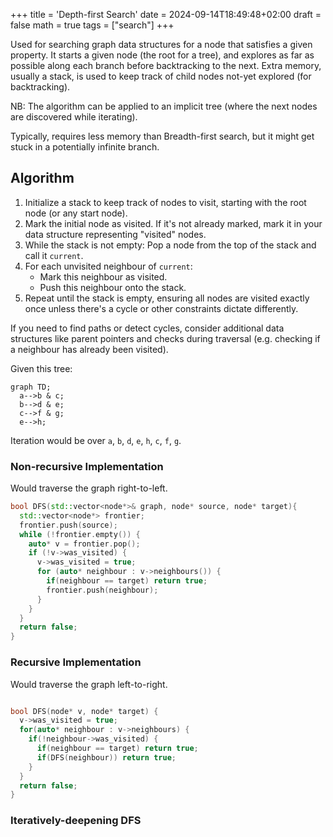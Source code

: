 +++
title = 'Depth-first Search'
date = 2024-09-14T18:49:48+02:00
draft = false
math = true
tags = ["search"]
+++

Used for searching graph data structures for a node that satisfies a given property.
It starts a given node (the root for a tree), and explores as far as possible along
each branch before backtracking to the next.
Extra memory, usually a stack, is used to keep track of child nodes not-yet explored
(for backtracking).

NB: The algorithm can be applied to an implicit tree
(where the next nodes are discovered while iterating).

Typically, requires less memory than Breadth-first search,
but it might get stuck in a potentially infinite branch.

## Algorithm

1. Initialize a stack to keep track of nodes to visit,
   starting with the root node (or any start node).
2. Mark the initial node as visited. If it's not already marked,
   mark it in your data structure representing "visited" nodes.
3. While the stack is not empty: Pop a node from the top of the
   stack and call it `current`.
4. For each unvisited neighbour of `current`:
   - Mark this neighbour as visited.
   - Push this neighbour onto the stack.
5. Repeat until the stack is empty, ensuring all nodes are visited exactly
   once unless there's a cycle or other constraints dictate differently.

If you need to find paths or detect cycles, consider additional data structures
like parent pointers and checks during traversal (e.g. checking if a neighbour has
already been visited).

Given this tree:

```mermaid
graph TD;
  a-->b & c;
  b-->d & e;
  c-->f & g;
  e-->h;
```

Iteration would be over `a`, `b`, `d`, `e`, `h`, `c`, `f`, `g`.

### Non-recursive Implementation

Would traverse the graph right-to-left.

```cpp
bool DFS(std::vector<node*>& graph, node* source, node* target){
  std::vector<node*> frontier;
  frontier.push(source);
  while (!frontier.empty()) {
    auto* v = frontier.pop();
    if (!v->was_visited) {
      v->was_visited = true;
      for (auto* neighbour : v->neighbours()) {
        if(neighbour == target) return true;
        frontier.push(neighbour);
      }
    }
  }
  return false;
}
```

### Recursive Implementation

Would traverse the graph left-to-right.

```cpp

bool DFS(node* v, node* target) {
  v->was_visited = true;
  for(auto* neighbour : v->neighbours) {
    if(!neighbour->was_visited) {
      if(neighbour == target) return true;
      if(DFS(neighbour)) return true;
    }
  }
  return false;
}
```

### Iteratively-deepening DFS
